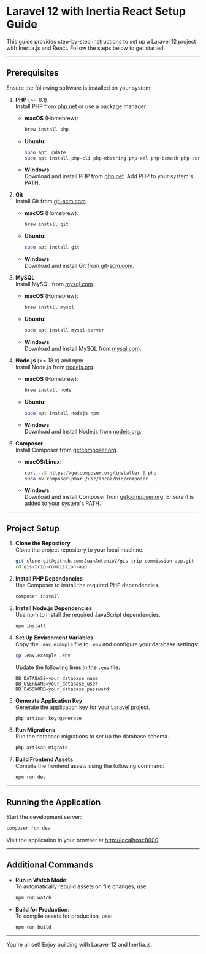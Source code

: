 # Laravel 12 with Inertia React Setup Guide

This guide provides step-by-step instructions to set up a Laravel 12 project with Inertia.js and React. Follow the steps below to get started.

---

## Prerequisites

Ensure the following software is installed on your system:

1. **PHP** (>= 8.1)  
   Install PHP from [php.net](https://www.php.net/downloads) or use a package manager.
    - **macOS** (Homebrew):
        ```bash
        brew install php
        ```
    - **Ubuntu**:
        ```bash
        sudo apt update
        sudo apt install php-cli php-mbstring php-xml php-bcmath php-curl
        ```
    - **Windows**:  
      Download and install PHP from [php.net](https://www.php.net/downloads). Add PHP to your system's PATH.

2. **Git**  
   Install Git from [git-scm.com](https://git-scm.com/).
    - **macOS** (Homebrew):
        ```bash
        brew install git
        ```
    - **Ubuntu**:
        ```bash
        sudo apt install git
        ```
    - **Windows**:  
      Download and install Git from [git-scm.com](https://git-scm.com/).

3. **MySQL**  
   Install MySQL from [mysql.com](https://dev.mysql.com/downloads/).
    - **macOS** (Homebrew):
        ```bash
        brew install mysql
        ```
    - **Ubuntu**:
        ```bash
        sudo apt install mysql-server
        ```
    - **Windows**:  
      Download and install MySQL from [mysql.com](https://dev.mysql.com/downloads/installer/).

4. **Node.js** (>= 18.x) and npm  
   Install Node.js from [nodejs.org](https://nodejs.org/).
    - **macOS** (Homebrew):
        ```bash
        brew install node
        ```
    - **Ubuntu**:
        ```bash
        sudo apt install nodejs npm
        ```
    - **Windows**:  
      Download and install Node.js from [nodejs.org](https://nodejs.org/).

5. **Composer**  
   Install Composer from [getcomposer.org](https://getcomposer.org/).
    - **macOS/Linux**:
        ```bash
        curl -sS https://getcomposer.org/installer | php
        sudo mv composer.phar /usr/local/bin/composer
        ```
    - **Windows**:  
      Download and install Composer from [getcomposer.org](https://getcomposer.org/). Ensure it is added to your system's PATH.

---

## Project Setup

1. **Clone the Repository**  
   Clone the project repository to your local machine.

    ```bash
    git clone git@github.com:JuanAntonioV/gis-trip-commission-app.git
    cd gis-trip-commission-app
    ```

2. **Install PHP Dependencies**  
   Use Composer to install the required PHP dependencies.

    ```bash
    composer install
    ```

3. **Install Node.js Dependencies**  
   Use npm to install the required JavaScript dependencies.

    ```bash
    npm install
    ```

4. **Set Up Environment Variables**  
   Copy the `.env.example` file to `.env` and configure your database settings:

    ```bash
    cp .env.example .env
    ```

    Update the following lines in the `.env` file:

    ```
    DB_DATABASE=your_database_name
    DB_USERNAME=your_database_user
    DB_PASSWORD=your_database_password
    ```

5. **Generate Application Key**  
   Generate the application key for your Laravel project.

    ```bash
    php artisan key:generate
    ```

6. **Run Migrations**  
   Run the database migrations to set up the database schema.

    ```bash
    php artisan migrate
    ```

7. **Build Frontend Assets**  
   Compile the frontend assets using the following command:

    ```bash
    npm run dev
    ```

---

## Running the Application

Start the development server:

```bash
composer run dev
```

Visit the application in your browser at [http://localhost:8000](http://localhost:8000).

---

## Additional Commands

- **Run in Watch Mode**:  
  To automatically rebuild assets on file changes, use:

    ```bash
    npm run watch
    ```

- **Build for Production**:  
  To compile assets for production, use:

    ```bash
    npm run build
    ```

---

You're all set! Enjoy building with Laravel 12 and Inertia.js.
